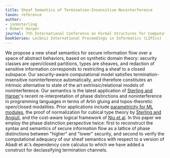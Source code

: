 ```yaml
---
title: Sheaf Semantics of Termination-Insensitive Noninterference
taxon: reference
author:
- jonmsterling
- Robert Harper
journal: 7th International Conference on Formal Structures for Computation and Deduction (FSCD 2022)
bookSeries: Leibniz International Proceedings in Informatics (LIPIcs)
---
```


 We propose a new sheaf semantics for secure information flow over a space of abstract behaviors, based on synthetic domain theory: security classes are open/closed partitions, types are sheaves, and redaction of sensitive information corresponds to restricting a sheaf to a closed subspace. Our security-aware computational model satisfies termination-insensitive noninterference automatically, and therefore constitutes an intrinsic alternative to state of the art extrinsic/relational models of noninterference. Our semantics is the latest application of [Sterling and Harper](sterling-harper-2021)'s recent re-interpretation of phase distinctions and noninterference in programming languages in terms of Artin gluing and topos-theoretic open/closed modalities. Prior applications include [parametricity for ML modules](sterling-harper-2021), the proof of normalization for cubical type theory by [Sterling and Angiuli](sterling-angiuli-2021), and the cost-aware logical framework of [Niu et al](niu-sterling-grodin-harper-2022). In this paper we employ the phase distinction perspective twice: first to reconstruct the syntax and semantics of secure information flow as a lattice of phase distinctions between "higher" and "lower" security, and second to verify the computational adequacy of our sheaf semantics with respect to a version of Abadi et al.’s dependency core calculus to which we have added a construct for declassifying termination channels. 
